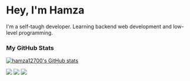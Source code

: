 # Hey, I'm Hamza
I'm a self-taugh developer. Learning backend web development and low-level programming.

### My GitHub Stats
<a href="http://www.github.com/hamza12700"><img src="https://github-readme-stats.vercel.app/api?username=hamza12700&show_icons=true&bg_color=24273a&text_color=cad3f5&icon_color=c6a0f6&title_color=8bd5ca" alt="hamza12700's GitHub stats" /></a>

<a href="https://www.github.com/hamza12700" target="_blank" rel="noreferrer"><img src="https://img.shields.io/github/followers/hamza12700?logo=github&color=0891b2&labelColor=1c1917" /></a> <a href="https://www.x.com/Hamza_Rash1d" target="_blank" rel="noreferrer"><img src="https://img.shields.io/twitter/follow/Hamza_Rash1d" /></a> <a href="https://discord.com/users/hamza12700"><img
    src="https://img.shields.io/badge/%40hamza12700-discord?logo=discord&labelColor=white&color=white" /></a>
